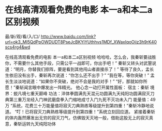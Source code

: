 # 在线高清观看免费的电影 本一a和本二a区别视频

最/新/观/看/入/口/ http://www.baidu.com/link?url=ok3_Ml5QdPpOWDUDT8PseJcBKYiYUthhvs1MDf_XWaxIqoOiiz3h9rK40scs4rg4&wd

在线高清观看免费的电影 本一a和本二a区别视频
哈哈哈，怎么会，我秦斩要战胜你，不需要什么其他手段，只需公平一战即可，你出手吧！”
    秦斩又转头对武曌说道：“明月，你替我们掠阵，要是看到其他闯山者直接杀了！”
    等待了良久，孟长生依旧没有出手，秦斩再次说道：“你怎么还不出手？”
    “我在等，等你突破！”
    孟长生淡淡地说道：“如果你不突破，绝对不会是我的对手！”
    “好，那就如你所愿！”秦斩闻言眼中爆发出一阵精光。
    他心念一动打开属性面板：
    宿主：秦斩
    境界：蜕凡境七重天巅峰
    功法：淬体拳圆满先天混元功圆满九天纯阳功圆满寂灭刀典第三重万龙经入门神武磨盘拳入门缩地成寸入门九死不灭功未入门
    能量值：49万
    “系统，花费三十万能量值将寂灭刀典熟练等级提升到第四重！”秦斩冷静地说道。
    “叮！已将寂灭刀典熟练等级提升到第四重！”系统立刻回应道。
    紧接着秦斩的体内轰然爆发出无穷的寂灭刀气，仿佛毁天灭地一般，借助这股无上的寂灭真意，秦斩运转九天纯阳功体
